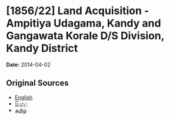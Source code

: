 # [1856/22] Land Acquisition - Ampitiya Udagama, Kandy and Gangawata Korale D/S Division, Kandy District

**Date:** 2014-04-02

## Original Sources

- [English](https://documents.gov.lk/view/extra-gazettes/2014/4/1856-22_E.pdf)
- [සිංහල](https://documents.gov.lk/view/extra-gazettes/2014/4/1856-22_S.pdf)
- [தமிழ்](https://documents.gov.lk/view/extra-gazettes/2014/4/1856-22_T.pdf)

